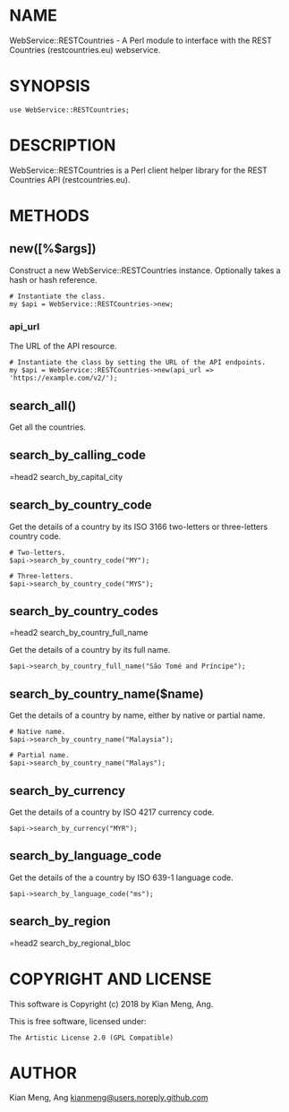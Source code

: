 # NAME

WebService::RESTCountries - A Perl module to interface with the REST Countries
(restcountries.eu) webservice.

# SYNOPSIS

    use WebService::RESTCountries;

# DESCRIPTION

WebService::RESTCountries is a Perl client helper library for the REST
Countries API (restcountries.eu).

# METHODS

## new(\[%$args\])

Construct a new WebService::RESTCountries instance. Optionally takes a hash or hash reference.

    # Instantiate the class.
    my $api = WebService::RESTCountries->new;

### api\_url

The URL of the API resource.

    # Instantiate the class by setting the URL of the API endpoints.
    my $api = WebService::RESTCountries->new(api_url => 'https://example.com/v2/');

## search\_all()

Get all the countries.

## search\_by\_calling\_code
=head2 search\_by\_capital\_city

## search\_by\_country\_code

Get the details of a country by its ISO 3166 two-letters or three-letters
country code.

    # Two-letters.
    $api->search_by_country_code("MY");

    # Three-letters.
    $api->search_by_country_code("MYS");

## search\_by\_country\_codes
=head2 search\_by\_country\_full\_name

Get the details of a country by its full name.

    $api->search_by_country_full_name("São Tomé and Príncipe");

## search\_by\_country\_name($name)

Get the details of a country by name, either by native or partial name.

    # Native name.
    $api->search_by_country_name("Malaysia");

    # Partial name.
    $api->search_by_country_name("Malays");

## search\_by\_currency

Get the details of a country by ISO 4217 currency code.

    $api->search_by_currency("MYR");

## search\_by\_language\_code

Get the details of the a country by ISO 639-1 language code.

    $api->search_by_language_code("ms");

## search\_by\_region
=head2 search\_by\_regional\_bloc

# COPYRIGHT AND LICENSE

This software is Copyright (c) 2018 by Kian Meng, Ang.

This is free software, licensed under:

    The Artistic License 2.0 (GPL Compatible)

# AUTHOR

Kian Meng, Ang <kianmeng@users.noreply.github.com>
